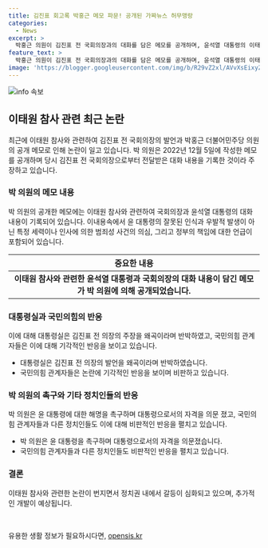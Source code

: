 ```yaml
---
title: 김진표 회고록 박홍근 메모 파문! 공개된 가짜뉴스 허무맹랑
categories:
  - News
excerpt: >
  박홍근 의원이 김진표 전 국회의장과의 대화를 담은 메모를 공개하며, 윤석열 대통령의 이태원 참사 발언을 뒷받침했습니다. 메모에는 이태원 참사가 조작되고 유도된 것으로 의심된다는 내용과 좌파 언론의 의혹 등이 포함돼 있습니다. 박 의원은 극우 유튜버들의 영향력이 국정에 충격을 주고 있다고 주장했고, 윤 대통령에 대한 비판과 직접 해명을 촉구했습니다. 국민의힘은 해당 내용을 가짜뉴스로 비판하며, 한동훈, 나경원, 윤상현 등도 비판의 목소리를 냈습니다. 👉🏻 논평 전문 뉴스는 KBS뉴스를 구독하고, 제보는 02-781-1234, 4444 또는 kbs1234@kbs.co.kr로 가능합니다.
feature_text: >
  박홍근 의원이 김진표 전 국회의장과의 대화를 담은 메모를 공개하며, 윤석열 대통령의 이태원 참사 발언을 뒷받침했습니다. 메모에는 이태원 참사가 조작되고 유도된 것으로 의심된다는 내용과 좌파 언론의 의혹 등이 포함돼 있습니다. 박 의원은 극우 유튜버들의 영향력이 국정에 충격을 주고 있다고 주장했고, 윤 대통령에 대한 비판과 직접 해명을 촉구했습니다. 국민의힘은 해당 내용을 가짜뉴스로 비판하며, 한동훈, 나경원, 윤상현 등도 비판의 목소리를 냈습니다. 👉🏻 논평 전문 뉴스는 KBS뉴스를 구독하고, 제보는 02-781-1234, 4444 또는 kbs1234@kbs.co.kr로 가능합니다.
image: 'https://blogger.googleusercontent.com/img/b/R29vZ2xl/AVvXsEixyZcFfHzMRdzZMjFBmAUKJYCLCGyLL1o632UiGVXcaFdKo_bkvkuCioo0uUKlGfBVcT3P84aROyZIXSBEx3Aw5nCQ3pTgDom1WDC4m8eifvWiAmWEEVb4x6G_l8C0QH225ldMjyaFvpxGEBGNO37VmDTDMHGhJPq73UglMfDca1-0aw/s1600/blogspot.png'
---
```


<p><img src="https://blogger.googleusercontent.com/img/b/R29vZ2xl/AVvXsEixyZcFfHzMRdzZMjFBmAUKJYCLCGyLL1o632UiGVXcaFdKo_bkvkuCioo0uUKlGfBVcT3P84aROyZIXSBEx3Aw5nCQ3pTgDom1WDC4m8eifvWiAmWEEVb4x6G_l8C0QH225ldMjyaFvpxGEBGNO37VmDTDMHGhJPq73UglMfDca1-0aw/s1600/blogspot.png" alt="info 속보" /></p>

<h2 data-ke-size="size26">이태원 참사 관련 최근 논란</h2>

<p data-ke-size="size16">최근에 이태원 참사와 관련하여 김진표 전 국회의장의 발언과 박홍근 더불어민주당 의원의 공개 메모로 인해 논란이 일고 있습니다. 박 의원은 2022년 12월 5일에 작성한 메모를 공개하며 당시 김진표 전 국회의장으로부터 전달받은 대화 내용을 기록한 것이라 주장하고 있습니다.</p>

<h3>박 의원의 메모 내용</h3>

<p data-ke-size="size16">박 의원의 공개한 메모에는 이태원 참사와 관련하여 국회의장과 윤석열 대통령의 대화 내용이 기록되어 있습니다. 이내용속에서 윤 대통령의 잘못된 인식과 우발적 발생이 아닌 특정 세력이나 인사에 의한 범죄성 사건의 의심, 그리고 정부의 책임에 대한 언급이 포함되어 있습니다.</p>

<table>
    <thead>
        <tr>
            <th style="text-align: center;">중요한 내용</th>
        </tr>
    </thead>
    <tbody>
        <tr>
            <td style="text-align: center; height: 17px;"><b>이태원 참사와 관련한 윤석열 대통령과 국회의장의 대화 내용이 담긴 메모가 박 의원에 의해 공개되었습니다.</b></td>
        </tr>
    </tbody>
</table>

<h3>대통령실과 국민의힘의 반응</h3>

<p data-ke-size="size16">이에 대해 대통령실은 김진표 전 의장의 주장을 왜곡이라며 반박하였고, 국민의힘 관계자들은 이에 대해 기각적인 반응을 보이고 있습니다.</p>

<ul>
    <li>대통령실은 김진표 전 의장의 발언을 왜곡이라며 반박하였습니다.</li>
    <li>국민의힘 관계자들은 논란에 기각적인 반응을 보이며 비판하고 있습니다.</li>
</ul>

<h3>박 의원의 촉구와 기타 정치인들의 반응</h3>

<p data-ke-size="size16">박 의원은 윤 대통령에 대한 해명을 촉구하며 대통령으로서의 자격을 의문 졌고, 국민의힘 관계자들과 다른 정치인들도 이에 대해 비판적인 반응을 펼치고 있습니다.</p>

<ul>
    <li>박 의원은 윤 대통령을 촉구하며 대통령으로서의 자격을 의문졌습니다.</li>
    <li>국민의힘 관계자들과 다른 정치인들도 비판적인 반응을 펼치고 있습니다.</li>
</ul>

<h3>결론</h3>

<p data-ke-size="size16">이태원 참사와 관련한 논란이 번지면서 정치권 내에서 갈등이 심화되고 있으며, 추가적인 개발이 예상됩니다.</p>

<p data-ke-size="size16">&nbsp;</p>
유용한 생활 정보가 필요하시다면, <a href="https://opensis.kr" rel="dofollow">opensis.kr</a>


